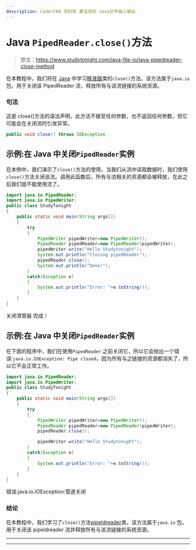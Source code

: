 ```yaml
---
description: CoderFAN 资料库 算法资料 Java文件输入输出
---
```


# Java `PipedReader.close()`方法

> 原文：<https://www.studytonight.com/java-file-io/java-pipedreader-close-method>

在本教程中，我们将在 [Java](https://www.studytonight.com/java/) 中学习[移液器](https://www.studytonight.com/java-file-io/java-pipedreader)类的`close()`方法。该方法属于`java.io` 包，用于关闭该 PipedReader 流，释放所有与该流链接的系统资源。

### 句法

这是 close()方法的语法声明，此方法不接受任何参数，也不返回任何参数，但它可能会在关闭流时引发异常。

```java
public void close() throws IOException 
```

## 示例:在 Java 中关闭`PipedReader`实例

在本例中，我们演示了`close()`方法的使用，当我们从流中读取数据时，我们使用`close()`方法关闭该流。调用此函数后，所有与流相关的资源都会被释放，在此之后我们就不能使用流了。

```java
import java.io.PipedReader;
import java.io.PipedWriter;
public class StudyTonight 
{
	public static void main(String args[])
	{
		try
		{
			PipedWriter pipedWriter=new PipedWriter();  
			PipedReader pipedReader=new PipedReader(pipedWriter);  
			pipedWriter.write("Hello Studytonight");  
			System.out.println("Closing pipedReader");  
			pipedReader.close();  
			System.out.println("Done!");
		}
		catch(Exception e)
		{
			System.out.println("Error: "+e.toString());
		}
	}
}
```

关闭清管器
完成！

## 示例:在 Java 中关闭`PipedReader`实例

在下面的程序中，我们在使用`PipedReader` 之前关闭它，所以它会抛出一个错误:`java.io.IOException: Pipe closed`，因为所有与之链接的资源都消失了，所以它不会正常工作。

```java
import java.io.PipedReader;
import java.io.PipedWriter;
public class StudyTonight 
{
	public static void main(String args[])
	{
		try
		{
			PipedWriter pipedWriter=new PipedWriter();  
			PipedReader pipedReader=new PipedReader(pipedWriter);  
			pipedReader.close();  

			pipedWriter.write("Hello Studytonight");  
		}
		catch(Exception e)
		{
			System.out.println("Error: "+e.toString());
		}
	}
}
```

错误:java.io.IOException:管道关闭

### 结论

在本教程中，我们学习了`close()`方法[pipeldreader](https://www.studytonight.com/java-file-io/java-pipedreader)类，该方法属于`java.io` 包，用于关闭该 pipeldreader 流并释放所有与该流链接的系统资源。

* * *

* * *